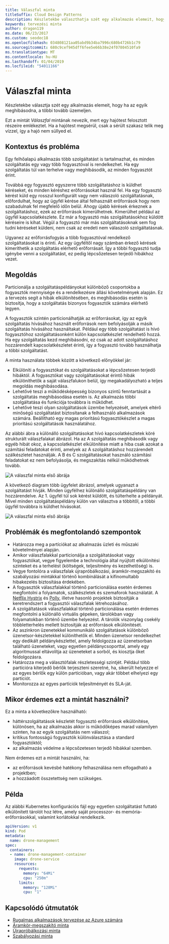 ```yaml
---
title: Válaszfal minta
titleSuffix: Cloud Design Patterns
description: Készletekbe választhatja szét egy alkalmazás elemeit, hogy ha az egyik meghibásodna, a többi tovább üzemeljen
keywords: tervezési minta
author: dragon119
ms.date: 06/23/2017
ms.custom: seodec18
ms.openlocfilehash: 034808121aa05abd9b34ba7996c680b4726b1c79
ms.sourcegitcommit: 680c9cef945dff6fee5e66b38e24f07804510fa9
ms.translationtype: MT
ms.contentlocale: hu-HU
ms.lasthandoff: 01/04/2019
ms.locfileid: "54011166"
---
```

# <a name="bulkhead-pattern"></a>Válaszfal minta

Készletekbe választja szét egy alkalmazás elemeit, hogy ha az egyik meghibásodna, a többi tovább üzemeljen.

Ezt a mintát *Válaszfal* mintának nevezik, mert egy hajótest felosztott részeire emlékeztet. Ha a hajótest megsérül, csak a sérült szakasz telik meg vízzel, így a hajó nem süllyed el.

## <a name="context-and-problem"></a>Kontextus és probléma

Egy felhőalapú alkalmazás több szolgáltatást is tartalmazhat, és minden szolgáltatás egy vagy több fogyasztóval is rendelkezhet. Ha egy szolgáltatás túl van terhelve vagy meghibásodik, az minden fogyasztót érint.

Továbbá egy fogyasztó egyszerre több szolgáltatáshoz is küldhet kéréseket, és minden kéréshez erőforrásokat használ fel. Ha egy fogyasztó kérést küld egy rosszul konfigurált vagy nem válaszoló szolgáltatásnak, előfordulhat, hogy az ügyfél kérése által felhasznált erőforrások hogy nem szabadulnak fel megfelelő időn belül. Ahogy újabb kérések érkeznek a szolgáltatáshoz, ezek az erőforrások kimerülhetnek. Kimerülhet például az ügyfél kapcsolatkészlete. Ez már a fogyasztó más szolgáltatásokhoz küldött kéréseire is kihat. Végül a fogyasztó már más szolgáltatásoknak sem fog tudni kéréseket küldeni, nem csak az eredeti nem válaszoló szolgáltatásnak.

Ugyanez az erőforrásfogyás a több fogyasztóval rendelkező szolgáltatásokat is érinti. Az egy ügyféltől nagy számban érkező kérések kimeríthetik a szolgáltatás elérhető erőforrásait. Így a többi fogyasztó tudja igénybe venni a szolgáltatást, ez pedig lépcsőzetesen terjedő hibákhoz vezet.

## <a name="solution"></a>Megoldás

Particionálja a szolgáltatáspéldányokat különböző csoportokba a fogyasztók mennyisége és a rendelkezésre állási követelmények alapján. Ez a tervezés segít a hibák elkülönítésében, és meghibásodás esetén is biztosítja, hogy a szolgáltatás bizonyos fogyasztók számára elérhető legyen.

A fogyasztók szintén particionálhatják az erőforrásokat, így az egyik szolgáltatás hívásához használt erőforrások nem befolyásolják a másik szolgáltatás hívásához használtakat. Például egy több szolgáltatást is hívó fogyasztóhoz szolgáltatásonként külön kapcsolatkészlet rendelhető hozzá. Ha egy szolgáltatás kezd meghibásodni, ez csak az adott szolgáltatáshoz hozzárendelt kapcsolatkészletet érinti, így a fogyasztó tovább használhatja a többi szolgáltatást.

A minta használata többek között a következő előnyökkel jár:

- Elkülöníti a fogyasztókat és szolgáltatásokat a lépcsőzetesen terjedő hibáktól. A fogyasztókat vagy szolgáltatásokat érintő hibák elkülöníthetők a saját válaszfalukon belül, így megakadályozható a teljes megoldás meghibásodása.
- Lehetővé teszi a működésképesség bizonyos szintű fenntartását a szolgáltatás meghibásodása esetén is. Az alkalmazás többi szolgáltatása és funkciója továbbra is működhet.
- Lehetővé teszi olyan szolgáltatások üzembe helyezését, amelyek eltérő minőségű szolgáltatást biztosítanak a felhasználó alkalmazások számára. Beállítható egy magas prioritású fogyasztókészlet a magas prioritású szolgáltatások használatához.

Az alábbi ábra a különálló szolgáltatásokat hívó kapcsolatkészletek köré strukturált válaszfalakat ábrázol. Ha az A szolgáltatás meghibásodik vagy egyéb hibát okoz, a kapcsolatkészlet elkülönítése miatt a hiba csak azokat a számítási feladatokat érinti, amelyek az A szolgáltatáshoz hozzárendelt szálkészletet használják. A B és C szolgáltatásokat használó számítási feladatokat ez nem befolyásolja, és megszakítás nélkül működhetnek tovább.

![A válaszfal minta első ábrája](./_images/bulkhead-1.png)

A következő diagram több ügyfelet ábrázol, amelyek ugyanazt a szolgáltatást hívják. Minden ügyfélhez különálló szolgáltatáspéldány van hozzárendelve. Az 1. ügyfél túl sok kérést küldött, és túlterhelte a példányát. Mivel minden szolgáltatáspéldány külön van választva a többitől, a többi ügyfél továbbra is küldhet hívásokat.

![A válaszfal minta első ábrája](./_images/bulkhead-2.png)

## <a name="issues-and-considerations"></a>Problémák és megfontolandó szempontok

- Határozza meg a partíciókat az alkalmazás üzleti és műszaki követelményei alapján.
- Amikor válaszfalakkal particionálja a szolgáltatásokat vagy fogyasztókat, vegye figyelembe a technológia által nyújtott elkülönítési szinteket és a terhelést (költségek, teljesítmény és kezelhetőség) is.
- Vegye fontolóra a válaszfalak újrapróbálkozási, áramkör-megszakító és szabályozási mintákkal történő kombinálását a kifinomultabb hibakezelés biztosítása érdekében.
- A fogyasztók válaszfalakkal történő particionálása esetén érdemes megfontolni a folyamatok, szálkészletek és szemaforok használatát. A [Netflix Hystrix][hystrix] és [Polly][polly], illetve hasonló projektek biztosítják a keretrendszert a fogyasztói válaszfalak létrehozásához.
- A szolgáltatások válaszfalakkal történő particionálása esetén érdemes megfontolni a különálló virtuális gépeken, tárolókban vagy folyamatokban történő üzembe helyezést. A tárolók viszonylag csekély többletterhelés mellett biztosítják az erőforrások elkülönítését.
- Az aszinkron üzenetekkel kommunikáló szolgáltatások különböző üzenetsor-készletekkel különíthetők el. Minden üzenetsor rendelkezhet egy dedikált példánykészlettel, amely feldolgozza az üzenetsorban található üzeneteket, vagy egyetlen példánycsoporttal, amely egy algoritmussal eltávolítja az üzeneteket a sorból, és kiosztja őket feldolgozásra.
- Határozza meg a választófalak részletességi szintjét. Például több partícióra kiterjedő bérlők terjeszteni szeretné, ha, sikerült helyezze el az egyes bérlők egy külön partícióban, vagy akár többet elhelyezi egy partíciót.
- Monitorozza az egyes partíciók teljesítményét és SLA-ját.

## <a name="when-to-use-this-pattern"></a>Mikor érdemes ezt a mintát használni?

Ez a minta a következőkre használható:

- háttérszolgáltatások készletét fogyasztó erőforrások elkülönítése, különösen, ha az alkalmazás akkor is működőképes marad valamilyen szinten, ha az egyik szolgáltatás nem válaszol;
- kritikus fontosságú fogyasztók különválasztása a standard fogyasztóktól;
- az alkalmazás védelme a lépcsőzetesen terjedő hibákkal szemben.

Nem érdemes ezt a mintát használni, ha:

- az erőforrások kevésbé hatékony felhasználása nem elfogadható a projektben;
- a hozzáadott összetettség nem szükséges.

## <a name="example"></a>Példa

Az alábbi Kubernetes konfigurációs fájl egy egyetlen szolgáltatást futtató elkülönített tárolót hoz létre, amely saját processzor- és memória-erőforrásokkal, valamint korlátokkal rendelkezik.

```yml
apiVersion: v1
kind: Pod
metadata:
  name: drone-management
spec:
  containers:
  - name: drone-management-container
    image: drone-service
    resources:
      requests:
        memory: "64Mi"
        cpu: "250m"
      limits:
        memory: "128Mi"
        cpu: "1"
```

## <a name="related-guidance"></a>Kapcsolódó útmutatók

- [Rugalmas alkalmazások tervezése az Azure számára](../resiliency/index.md)
- [Áramkör-megszakító minta](./circuit-breaker.md)
- [Újrapróbálkozási minta](./retry.md)
- [Szabályozási minta](./throttling.md)

<!-- links -->

[hystrix]: https://github.com/Netflix/Hystrix
[polly]: https://github.com/App-vNext/Polly
